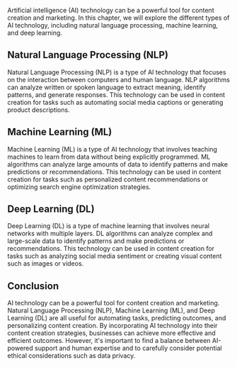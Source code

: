 

Artificial intelligence (AI) technology can be a powerful tool for content creation and marketing. In this chapter, we will explore the different types of AI technology, including natural language processing, machine learning, and deep learning.

Natural Language Processing (NLP)
---------------------------------

Natural Language Processing (NLP) is a type of AI technology that focuses on the interaction between computers and human language. NLP algorithms can analyze written or spoken language to extract meaning, identify patterns, and generate responses. This technology can be used in content creation for tasks such as automating social media captions or generating product descriptions.

Machine Learning (ML)
---------------------

Machine Learning (ML) is a type of AI technology that involves teaching machines to learn from data without being explicitly programmed. ML algorithms can analyze large amounts of data to identify patterns and make predictions or recommendations. This technology can be used in content creation for tasks such as personalized content recommendations or optimizing search engine optimization strategies.

Deep Learning (DL)
------------------

Deep Learning (DL) is a type of machine learning that involves neural networks with multiple layers. DL algorithms can analyze complex and large-scale data to identify patterns and make predictions or recommendations. This technology can be used in content creation for tasks such as analyzing social media sentiment or creating visual content such as images or videos.

Conclusion
----------

AI technology can be a powerful tool for content creation and marketing. Natural Language Processing (NLP), Machine Learning (ML), and Deep Learning (DL) are all useful for automating tasks, predicting outcomes, and personalizing content creation. By incorporating AI technology into their content creation strategies, businesses can achieve more effective and efficient outcomes. However, it's important to find a balance between AI-powered support and human expertise and to carefully consider potential ethical considerations such as data privacy.


